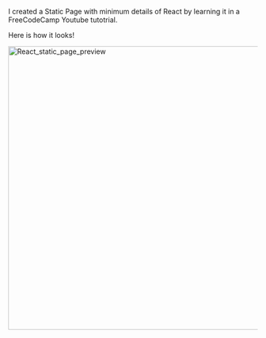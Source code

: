I created a Static Page with minimum details of React by learning it in a FreeCodeCamp Youtube tutotrial.

Here is how it looks!

<img width="573" alt="React_static_page_preview" src="https://github.com/Swathihanumanthappa123/React_Static_Page/assets/147361095/9f9074ca-ee1b-433b-8dff-732688be7641">


